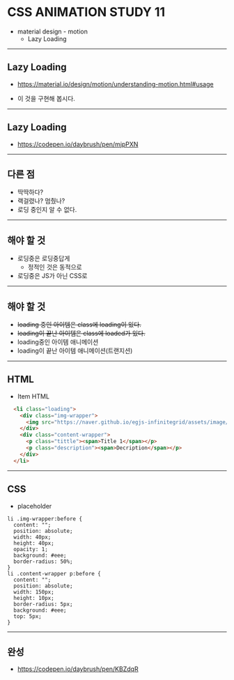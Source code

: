 # CSS ANIMATION STUDY 11
* material design - motion
	* Lazy Loading


---

## Lazy Loading

* https://material.io/design/motion/understanding-motion.html#usage

* 이 것을 구현해 봅시다.
---

## Lazy Loading
* https://codepen.io/daybrush/pen/mjpPXN

---
## 다른 점
* 딱딱하다?
* 랙걸렸나? 멈췄나?
* 로딩 중인지 알 수 없다.

---
## 해야 할 것
* 로딩중은 로딩중답게
	* 정적인 것은 동적으로
* 로딩중은 JS가 아닌 CSS로 
---
## 해야 할 것
* ~~loading 중인 아이템은 class에 loading이 있다.~~
* ~~loading이 끝난 아이템은 class에 loaded가 있다.~~
* loading중인 아이템 애니메이션
* loading이 끝난 아이템 애니메이션(트랜지션)
---

## HTML
* Item HTML
```html
  <li class="loading">
    <div class="img-wrapper">
      <img src="https://naver.github.io/egjs-infinitegrid/assets/image/2.jpg"/>
    </div>
    <div class="content-wrapper">
      <p class="tittle"><span>Title 1</span></p>
      <p class="description"><span>Decription</span></p>
    </div>
  </li>
```

---
## CSS
* placeholder
```
li .img-wrapper:before {
  content: "";
  position: absolute;
  width: 40px;
  height: 40px;
  opacity: 1;
  background: #eee;
  border-radius: 50%;
}
li .content-wrapper p:before {
  content: "";
  position: absolute;
  width: 150px;
  height: 10px;
  border-radius: 5px;
  background: #eee;
  top: 5px;
}
```
---
## 완성
* https://codepen.io/daybrush/pen/KBZdqR